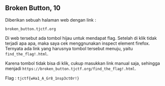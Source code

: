 ## Broken Button, 10 ##

Diberikan sebuah halaman web dengan link : 

`broken_button.tjctf.org`

Di web tersebut ada tombol hijau untuk mendapat flag. Setelah di klik tidak terjadi apa apa, maka saya cek menggnunakan inspect element firefox.
Ternyata ada link yang harusnya tombol tersebut menuju, yaitu `find_the_flag!.html`.

Karena tombol tidak bisa di klik, cukup masukkan link manual saja, sehingga menjadi `https://broken_button.tjctf.org/find_the_flag!.html`.

Flag : `tjctf{wHa1_A_Gr8_1nsp3ct0r!}`
